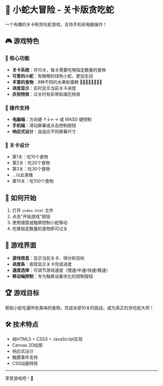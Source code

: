 # 🐍 小蛇大冒险 - 关卡版贪吃蛇

一个有趣的关卡制贪吃蛇游戏，支持手机和电脑操作！

## 🎮 游戏特色

### 🌟 核心功能
- **关卡系统**：共10关，每关需要吃够指定数量的食物
- **可爱的小蛇**：有眼睛的绿色小蛇，更加生动
- **丰富的食物**：8种不同的水果和蛋糕 🍎🍊🍌🍇🍓🥝🍑🍰
- **进度显示**：实时显示当前关卡进度
- **庆祝特效**：过关时有彩带和烟花特效

### 📱 操作支持
- **电脑端**：方向键 ↑↓←→ 或 WASD 键控制
- **手机端**：滑动屏幕或点击控制按钮
- **响应式设计**：自适应不同屏幕尺寸

### 🎯 关卡设计
- 第1关：吃10个食物
- 第2关：吃20个食物
- 第3关：吃30个食物
- ...以此类推
- 第10关：吃100个食物

## 🚀 如何开始

1. 打开 `index.html` 文件
2. 点击"开始游戏"按钮
3. 使用键盘或触屏控制小蛇移动
4. 吃够指定数量的食物即可过关

## 🎨 游戏界面

- **游戏信息**：显示当前关卡、得分和目标
- **进度条**：直观显示关卡完成进度
- **速度选择**：可调节游戏速度（慢速/中速/快速/极速）
- **移动端控制**：专为触屏设备优化的控制按钮

## 🏆 游戏目标

帮助小蛇吃遍所有美味的食物，完成全部10关的挑战，成为真正的贪吃蛇大师！

## 🛠 技术特点

- 纯HTML5 + CSS3 + JavaScript实现
- Canvas 2D绘图
- 响应式设计
- 触摸事件支持
- CSS动画特效

---

享受游戏吧！🎉

